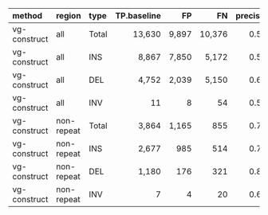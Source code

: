 |method       |region     |type  | TP.baseline|    FP|     FN| precision| recall|    F1|
|:------------|:----------|:-----|-----------:|-----:|------:|---------:|------:|-----:|
|vg-construct |all        |Total |      13,630| 9,897| 10,376|     0.580|  0.568| 0.574|
|vg-construct |all        |INS   |       8,867| 7,850|  5,172|     0.533|  0.632| 0.578|
|vg-construct |all        |DEL   |       4,752| 2,039|  5,150|     0.697|  0.480| 0.568|
|vg-construct |all        |INV   |          11|     8|     54|     0.579|  0.169| 0.262|
|vg-construct |non-repeat |Total |       3,864| 1,165|    855|     0.768|  0.819| 0.792|
|vg-construct |non-repeat |INS   |       2,677|   985|    514|     0.731|  0.839| 0.781|
|vg-construct |non-repeat |DEL   |       1,180|   176|    321|     0.869|  0.786| 0.825|
|vg-construct |non-repeat |INV   |           7|     4|     20|     0.636|  0.259| 0.368|
